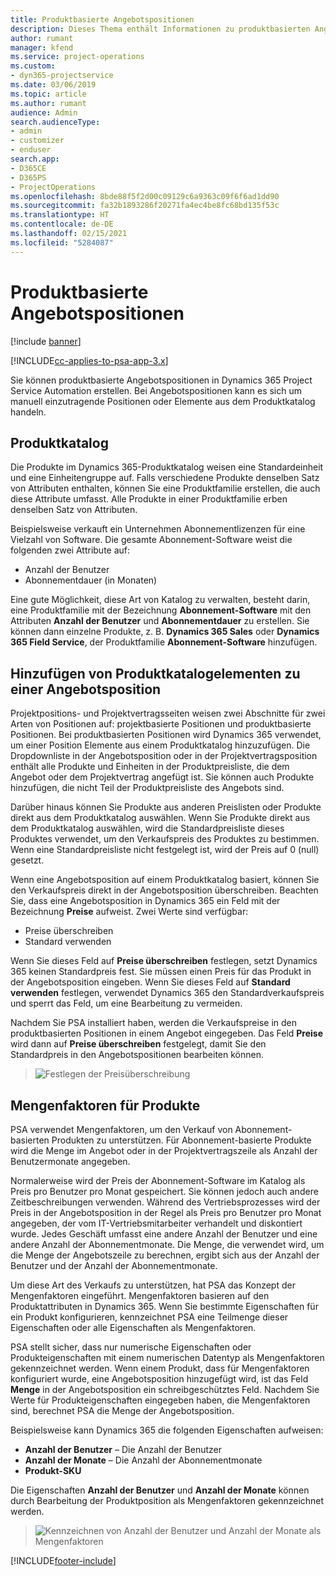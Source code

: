 ```yaml
---
title: Produktbasierte Angebotspositionen
description: Dieses Thema enthält Informationen zu produktbasierten Angebotspositionen.
author: rumant
manager: kfend
ms.service: project-operations
ms.custom:
- dyn365-projectservice
ms.date: 03/06/2019
ms.topic: article
ms.author: rumant
audience: Admin
search.audienceType:
- admin
- customizer
- enduser
search.app:
- D365CE
- D365PS
- ProjectOperations
ms.openlocfilehash: 8bde88f5f2d00c09129c6a9363c09f6f6ad1dd90
ms.sourcegitcommit: fa32b1893286f20271fa4ec4be8fc68bd135f53c
ms.translationtype: HT
ms.contentlocale: de-DE
ms.lasthandoff: 02/15/2021
ms.locfileid: "5284087"
---
```

# <a name="product-based-quote-lines"></a>Produktbasierte Angebotspositionen

[!include [banner](../includes/psa-now-project-operations.md)]

[!INCLUDE[cc-applies-to-psa-app-3.x](../includes/cc-applies-to-psa-app-3x.md)]


Sie können produktbasierte Angebotspositionen in Dynamics 365 Project Service Automation erstellen. Bei Angebotspositionen kann es sich um manuell einzutragende Positionen oder Elemente aus dem Produktkatalog handeln.

## <a name="product-catalog"></a>Produktkatalog

Die Produkte im Dynamics 365-Produktkatalog weisen eine Standardeinheit und eine Einheitengruppe auf. Falls verschiedene Produkte denselben Satz von Attributen enthalten, können Sie eine Produktfamilie erstellen, die auch diese Attribute umfasst. Alle Produkte in einer Produktfamilie erben denselben Satz von Attributen.

Beispielsweise verkauft ein Unternehmen Abonnementlizenzen für eine Vielzahl von Software. Die gesamte Abonnement-Software weist die folgenden zwei Attribute auf:

- Anzahl der Benutzer 
- Abonnementdauer (in Monaten)

Eine gute Möglichkeit, diese Art von Katalog zu verwalten, besteht darin, eine Produktfamilie mit der Bezeichnung **Abonnement-Software** mit den Attributen **Anzahl der Benutzer** und **Abonnementdauer** zu erstellen. Sie können dann einzelne Produkte, z. B. **Dynamics 365 Sales** oder **Dynamics 365 Field Service**, der Produktfamilie **Abonnement-Software** hinzufügen.

## <a name="adding-product-catalog-items-to-a-project-quote"></a>Hinzufügen von Produktkatalogelementen zu einer Angebotsposition

Projektpositions- und Projektvertragsseiten weisen zwei Abschnitte für zwei Arten von Positionen auf: projektbasierte Positionen und produktbasierte Positionen. Bei produktbasierten Positionen wird Dynamics 365 verwendet, um einer Position Elemente aus einem Produktkatalog hinzuzufügen. Die Dropdownliste in der Angebotsposition oder in der Projektvertragsposition enthält alle Produkte und Einheiten in der Produktpreisliste, die dem Angebot oder dem Projektvertrag angefügt ist. Sie können auch Produkte hinzufügen, die nicht Teil der Produktpreisliste des Angebots sind.

Darüber hinaus können Sie Produkte aus anderen Preislisten oder Produkte direkt aus dem Produktkatalog auswählen. Wenn Sie Produkte direkt aus dem Produktkatalog auswählen, wird die Standardpreisliste dieses Produktes verwendet, um den Verkaufspreis des Produktes zu bestimmen. Wenn eine Standardpreisliste nicht festgelegt ist, wird der Preis auf 0 (null) gesetzt.

Wenn eine Angebotsposition auf einem Produktkatalog basiert, können Sie den Verkaufspreis direkt in der Angebotsposition überschreiben. Beachten Sie, dass eine Angebotsposition in Dynamics 365 ein Feld mit der Bezeichnung **Preise** aufweist. Zwei Werte sind verfügbar:

- Preise überschreiben  
- Standard verwenden

Wenn Sie dieses Feld auf **Preise überschreiben** festlegen, setzt Dynamics 365 keinen Standardpreis fest. Sie müssen einen Preis für das Produkt in der Angebotsposition eingeben. Wenn Sie dieses Feld auf **Standard verwenden** festlegen, verwendet Dynamics 365 den Standardverkaufspreis und sperrt das Feld, um eine Bearbeitung zu vermeiden.

Nachdem Sie PSA installiert haben, werden die Verkaufspreise in den produktbasierten Positionen in einem Angebot eingegeben. Das Feld **Preise** wird dann auf **Preise überschreiben** festgelegt, damit Sie den Standardpreis in den Angebotspositionen bearbeiten können.

> ![Festlegen der Preisüberschreibung](media/basic-guide-10.png)
 
## <a name="quantity-factors-for-products"></a>Mengenfaktoren für Produkte

PSA verwendet Mengenfaktoren, um den Verkauf von Abonnement-basierten Produkten zu unterstützen. Für Abonnement-basierte Produkte wird die Menge im Angebot oder in der Projektvertragszeile als Anzahl der Benutzermonate angegeben.

Normalerweise wird der Preis der Abonnement-Software im Katalog als Preis pro Benutzer pro Monat gespeichert. Sie können jedoch auch andere Zeitbeschreibungen verwenden. Während des Vertriebsprozesses wird der Preis in der Angebotsposition in der Regel als Preis pro Benutzer pro Monat angegeben, der vom IT-Vertriebsmitarbeiter verhandelt und diskontiert wurde. Jedes Geschäft umfasst eine andere Anzahl der Benutzer und eine andere Anzahl der Abonnementmonate. Die Menge, die verwendet wird, um die Menge der Angebotszeile zu berechnen, ergibt sich aus der Anzahl der Benutzer und der Anzahl der Abonnementmonate.

Um diese Art des Verkaufs zu unterstützen, hat PSA das Konzept der Mengenfaktoren eingeführt. Mengenfaktoren basieren auf den Produktattributen in Dynamics 365. Wenn Sie bestimmte Eigenschaften für ein Produkt konfigurieren, kennzeichnet PSA eine Teilmenge dieser Eigenschaften oder alle Eigenschaften als Mengenfaktoren.

PSA stellt sicher, dass nur numerische Eigenschaften oder Produkteigenschaften mit einem numerischen Datentyp als Mengenfaktoren gekennzeichnet werden. Wenn einem Produkt, dass für Mengenfaktoren konfiguriert wurde, eine Angebotsposition hinzugefügt wird, ist das Feld **Menge** in der Angebotsposition ein schreibgeschütztes Feld. Nachdem Sie Werte für Produkteigenschaften eingegeben haben, die Mengenfaktoren sind, berechnet PSA die Menge der Angebotsposition.

Beispielsweise kann Dynamics 365 die folgenden Eigenschaften aufweisen: 

- **Anzahl der Benutzer** – Die Anzahl der Benutzer 
- **Anzahl der Monate** – Die Anzahl der Abonnementmonate
- **Produkt-SKU** 

Die Eigenschaften **Anzahl der Benutzer** und **Anzahl der Monate** können durch Bearbeitung der Produktposition als Mengenfaktoren gekennzeichnet werden. 

> ![Kennzeichnen von Anzahl der Benutzer und Anzahl der Monate als Mengenfaktoren](media/basic-guide-11.png)
 


[!INCLUDE[footer-include](../includes/footer-banner.md)]